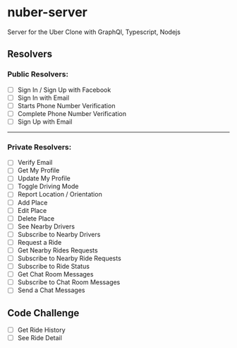 # nuber-server

Server for the Uber Clone with GraphQl, Typescript, Nodejs

## Resolvers

### Public Resolvers:

- [ ] Sign In / Sign Up with Facebook
- [ ] Sign In with Email
- [ ] Starts Phone Number Verification
- [ ] Complete Phone Number Verification
- [ ] Sign Up with Email

---

### Private Resolvers:

- [ ] Verify Email
- [ ] Get My Profile
- [ ] Update My Profile
- [ ] Toggle Driving Mode
- [ ] Report Location / Orientation
- [ ] Add Place
- [ ] Edit Place
- [ ] Delete Place
- [ ] See Nearby Drivers
- [ ] Subscribe to Nearby Drivers
- [ ] Request a Ride
- [ ] Get Nearby Rides Requests
- [ ] Subscribe to Nearby Ride Requests
- [ ] Subscribe to Ride Status
- [ ] Get Chat Room Messages
- [ ] Subscribe to Chat Room Messages
- [ ] Send a Chat Messages

## Code Challenge

- [ ] Get Ride History
- [ ] See Ride Detail